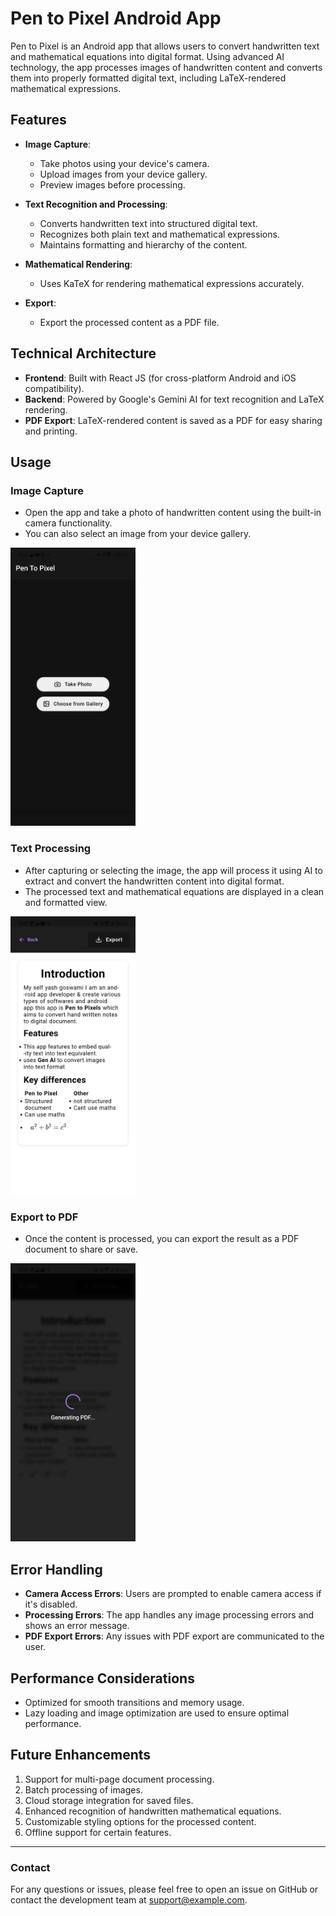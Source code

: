 # Pen to Pixel Android App

Pen to Pixel is an Android app that allows users to convert handwritten text and mathematical equations into digital format. Using advanced AI technology, the app processes images of handwritten content and converts them into properly formatted digital text, including LaTeX-rendered mathematical expressions.

## Features

- **Image Capture**: 
  - Take photos using your device's camera.
  - Upload images from your device gallery.
  - Preview images before processing.
  
- **Text Recognition and Processing**: 
  - Converts handwritten text into structured digital text.
  - Recognizes both plain text and mathematical expressions.
  - Maintains formatting and hierarchy of the content.

- **Mathematical Rendering**: 
  - Uses KaTeX for rendering mathematical expressions accurately.
  
- **Export**: 
  - Export the processed content as a PDF file.

## Technical Architecture

- **Frontend**: Built with React JS (for cross-platform Android and iOS compatibility).
- **Backend**: Powered by Google's Gemini AI for text recognition and LaTeX rendering.
- **PDF Export**: LaTeX-rendered content is saved as a PDF for easy sharing and printing.

## Usage

### Image Capture
- Open the app and take a photo of handwritten content using the built-in camera functionality.
- You can also select an image from your device gallery.

<img src="01.jpg" alt="Processed Screen" width="200"/>

### Text Processing
- After capturing or selecting the image, the app will process it using AI to extract and convert the handwritten content into digital format.
- The processed text and mathematical equations are displayed in a clean and formatted view.

<img src="02.jpg" alt="Processed Screen" width="200"/>

### Export to PDF
- Once the content is processed, you can export the result as a PDF document to share or save.

<img src="03.jpg" alt="Processed Screen" width="200"/>

## Error Handling
- **Camera Access Errors**: Users are prompted to enable camera access if it's disabled.
- **Processing Errors**: The app handles any image processing errors and shows an error message.
- **PDF Export Errors**: Any issues with PDF export are communicated to the user.

## Performance Considerations
- Optimized for smooth transitions and memory usage.
- Lazy loading and image optimization are used to ensure optimal performance.

## Future Enhancements
1. Support for multi-page document processing.
2. Batch processing of images.
3. Cloud storage integration for saved files.
4. Enhanced recognition of handwritten mathematical equations.
5. Customizable styling options for the processed content.
6. Offline support for certain features.

---

### Contact

For any questions or issues, please feel free to open an issue on GitHub or contact the development team at support@example.com.